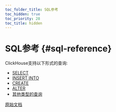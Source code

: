 ```yaml
---
toc_folder_title: SQL参考
toc_hidden: true
toc_priority: 28
toc_title: hidden
---
```


# SQL参考 {#sql-reference}

ClickHouse支持以下形式的查询:

-   [SELECT](statements/select/index.md)
-   [INSERT INTO](statements/insert-into.md)
-   [CREATE](statements/create.md)
-   [ALTER](statements/alter.md#query_language_queries_alter)
-   [其他类型的查询](statements/misc.md)

[原始文档](https://clickhouse.com/docs/zh/sql-reference/) <!--hide-->
